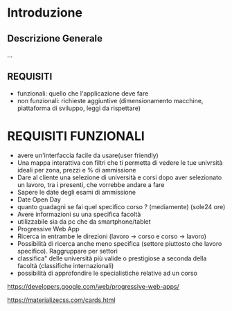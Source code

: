 # Introduzione

## Descrizione Generale

...

## REQUISITI

- funzionali: quello che l'applicazione deve fare
- non funzionali: richieste aggiuntive (dimensionamento macchine, piattaforma di sviluppo, leggi da rispettare)

# REQUISITI FUNZIONALI

* avere un'interfaccia facile da usare(user friendly)
* Una mappa interattiva con filtri che ti permetta di vedere le tue univrsità ideali per zona, prezzi e % di ammissione
* Dare al cliente una selezione di università e corsi dopo aver selezionato un lavoro, tra i presenti, che vorrebbe andare a fare
* Sapere le date degli esami di ammissione
* Date Open Day
* quanto guadagni se fai quel specifico corso ? (mediamente) (sole24 ore)
* Avere informazioni su una specifica facoltà
* utilizzabile sia da pc che da smartphone/tablet 
* Progressive Web App
* Ricerca in entrambe le direzioni (lavoro -> corso e corso -> lavoro)
* Possibilità di ricerca anche meno specifica (settore piuttosto che lavoro specifico). Raggruppare per settori
* classifica" delle università più valide o prestigiose a seconda della facoltà (classifiche internazionali)
* possibilità di approfondire le specialistiche relative ad un corso



https://developers.google.com/web/progressive-web-apps/

https://materializecss.com/cards.html


